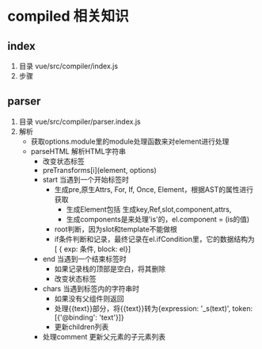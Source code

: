 # compiled 相关知识
## index
1. 目录 vue/src/compiler/index.js
2. 步骤
## parser
1. 目录 vue/src/compiler/parser.index.js
2. 解析
    - 获取options.module里的module处理函数来对element进行处理
    - parseHTML 解析HTML字符串
        - 改变状态标签
        - preTransforms[i](element, options)
        - start 当遇到一个开始标签时
            - 生成pre,原生Attrs, For, If, Once, Element，根据AST的属性进行获取
                - 生成Element包括 生成key,Ref,slot,component,attrs,
                - 生成components是来处理'is'的，el.component = (is的值)
            - root判断，因为slot和template不能做根
            - if条件判断和记录，最终记录在el.ifCondition里，它的数据结构为[ { exp: 条件, block: el}]
        - end 当遇到一个结束标签时
            - 如果记录栈的顶部是空白，将其删除
            - 改变状态标签
        - chars 当遇到标签内的字符串时
            - 如果没有父组件则返回
            - 处理{{text}}部分，将{{text}}转为{expression: '_s(text)', token: [{'@binding': 'text'}]}
            - 更新children列表
        - 处理comment 更新父元素的子元素列表

